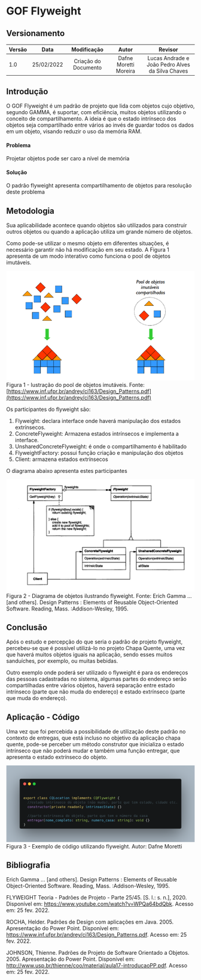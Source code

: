 # GOF Flyweight 

## Versionamento

| Versão |    Data    |     Modificação      | Autor | Revisor |
| ------ | :--------: | :------------------: | :---: | :-----: |
| 1.0    | 25/02/2022 | Criação do Documento |  Dafne Moretti Moreira   | Lucas Andrade e João Pedro Alves da Silva Chaves |

## Introdução

O GOF Flyweight é um padrão de projeto que lida com objetos cujo objetivo, segundo GAMMA, é suportar, com eficiência, muitos objetos utilizando o conceito de compartilhamento. A ideia é que o estado intrínseco dos objetos seja compartilhado entre vários ao invés de guardar todos os dados em um objeto, visando reduzir o uso da memória RAM.

#### Problema 

Projetar objetos pode ser caro a nível de memória

#### Solução

O padrão flyweight apresenta compartilhamento de objetos para resolução deste problema

## Metodologia

Sua aplicabilidade acontece quando objetos são utilizados para construir outros objetos ou quando a aplicação utiliza um grande número de objetos.

Como pode-se utilizar o mesmo objeto em diferentes situações, é necessário garantir não há modificação em seu estado. A Figura 1 apresenta de um modo interativo como funciona o pool de objetos imutáveis.

![Ilustração do funcionamento do flyweight](./../../assets/images/casinhas.png ":size=600") </br> Figura 1 - Iustração do pool de objetos imutáveis. Fonte: [https://www.inf.ufpr.br/andrey/ci163/Design_Patterns.pdf](https://www.inf.ufpr.br/andrey/ci163/Design_Patterns.pdf)

Os participantes do flyweight são:

1. Flyweight: declara interface onde haverá manipulação dos estados extrínsecos.
2. ConcreteFlyweight: Armazena estados intrínsecos e implementa a interface.
3. UnsharedConcreteFlyweight: é onde o compartilhamento é habilitado
4. FlyweightFactory: possui função criação e manipulação dos objetos
5. Client: armazena estados extrínsecos 

O diagrama abaixo apresenta estes participantes

![Diagrama que apresenta o flyweight](./../../assets/images/diagrama_flyweight3.png ":size=600") </br> Figura 2 - Diagrama de objetos ilustrando flyweight. Fonte: Erich Gamma ... [and others]. Design Patterns : Elements of Reusable Object-Oriented Software. Reading, Mass. :Addison-Wesley, 1995.

## Conclusão

Após o estudo e percepção do que seria o padrão de projeto flyweight, percebeu-se que é possível utilizá-lo no projeto Chapa Quente, uma vez que haverá muitos objetos iguais na aplicação, sendo esses muitos sanduíches, por exemplo, ou muitas bebidas. 

Outro exemplo onde poderá ser utilizado o flyweight é para os endereços das pessoas cadastradas no sistema, algumas partes do endereço serão compartilhadas entre vários objetos, haverá separação entre estado intrínseco (parte que não muda do endereço) e estado extrínseco (parte que muda do endereço).

## Aplicação - Código

Uma vez que foi percebida a possibilidade de utilização deste padrão no contexto de entregas, que está incluso no objetivo da aplicação chapa quente, pode-se perceber um método construtor que inicializa o estado intrínseco que não poderá mudar e também uma função entregar, que apresenta o estado extrínseco do objeto.

![Código representando flyweight](./../../assets/images/code_flyweight.png ":size=600") </br> Figura 3 - Exemplo de código utilizando flyweight. Autor: Dafne Moretti

## Bibliografia

Erich Gamma ... [and others]. Design Patterns : Elements of Reusable Object-Oriented Software. Reading, Mass. :Addison-Wesley, 1995.

FLYWEIGHT Teoria - Padrões de Projeto - Parte 25/45. [S. l.: s. n.], 2020. Disponível em: https://www.youtube.com/watch?v=WPQa64bdQbk. Acesso em: 25 fev. 2022.

ROCHA, Helder. Padrões de Design com aplicações em Java. 2005. Apresentação do Power Point. Disponível em: https://www.inf.ufpr.br/andrey/ci163/Design_Patterns.pdf. Acesso em: 25 fev. 2022.

JOHNSON, Thienne. Padrões de Projeto de Software Orientado a Objetos. 2005. Apresentação do Power Point. Disponível em: http://www.usp.br/thienne/coo/material/aula17-introducaoPP.pdf. Acesso em: 25 fev. 2022.
